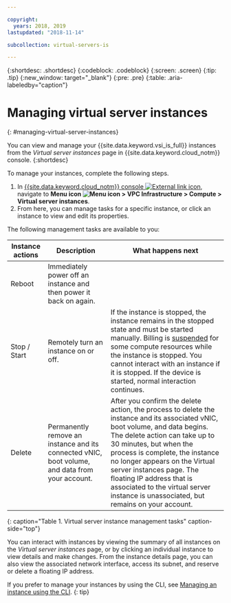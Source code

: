 ```yaml
---

copyright:
  years: 2018, 2019
lastupdated: "2018-11-14"

subcollection: virtual-servers-is

---
```


{:shortdesc: .shortdesc}
{:codeblock: .codeblock}
{:screen: .screen}
{:tip: .tip}
{:new_window: target="_blank"}
{:pre: .pre}
{:table: .aria-labeledby="caption"}

# Managing virtual server instances
{: #managing-virtual-server-instances}

You can view and manage your {{site.data.keyword.vsi_is_full}} instances from the *Virtual server instances* page in {{site.data.keyword.cloud_notm}} console.
{:shortdesc}

To manage your instances, complete the following steps.
1. In [{{site.data.keyword.cloud_notm}} console ![External link icon](../icons/launch-glyph.svg "External link icon")](https://console.cloud.ibm.com/vpc), navigate to **Menu icon ![Menu icon](../icons/icon_hamburger.svg) > VPC Infrastructure > Compute > Virtual server instances**.
2. From here, you can manage tasks for a specific instance, or click an instance to view and edit its properties.

The following management tasks are available to you:

|              Instance actions          |  Description              |  What happens next           |
| ---------------------------------------| --------------------------|----------------------------- |
| Reboot          |Immediately power off an instance and then power it back on again.   |     |
| Stop / Start          | Remotely turn an instance on or off.  | If the instance is stopped, the instance remains in the stopped state and must be started manually. Billing is [suspended](/docs/infrastructure/vpc?topic=vpc-pricing-for-virtual-servers-for-vpc#suspend-billing) for some compute resources while the instance is stopped. You cannot interact with an instance if it is stopped. If the device is started, normal interaction continues.    |
| Delete         | Permanently remove an instance and its connected vNIC, boot volume, and data from your account.  | After you confirm the delete action, the process to delete the instance and its associated vNIC, boot volume, and data begins. The delete action can take up to 30  minutes, but when the process is complete, the instance no longer appears on the Virtual server instances page. The floating IP address that is associated to the virtual server instance is unassociated, but remains on your account.    |
{: caption="Table 1. Virtual server instance management tasks" caption-side="top"}

You can interact with instances by viewing the summary of all instances on the *Virtual server instances* page, or by clicking an individual instance to view details and make changes. From the instance details page, you can also view the associated network interface, access its subnet, and reserve or delete a floating IP address.

If you prefer to manage your instances by using the CLI, see [Managing an instance using the CLI](/docs/vsi-is?topic=virtual-servers-is-managing-virtual-servers-cli).
{: tip}
